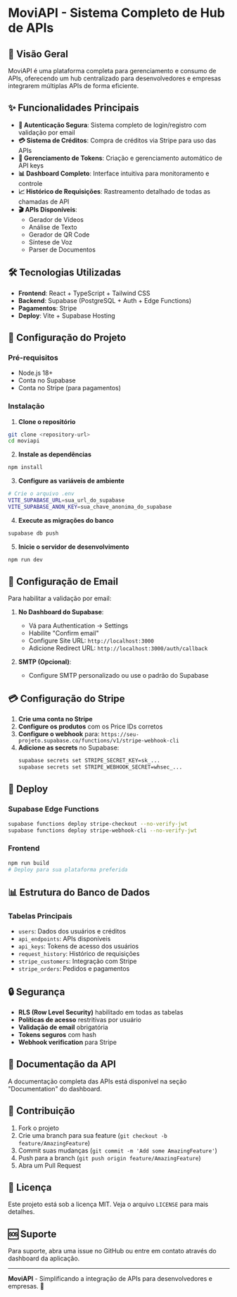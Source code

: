 # MoviAPI - Sistema Completo de Hub de APIs

## 🚀 Visão Geral

MoviAPI é uma plataforma completa para gerenciamento e consumo de APIs, oferecendo um hub centralizado para desenvolvedores e empresas integrarem múltiplas APIs de forma eficiente.

## ✨ Funcionalidades Principais

- **🔐 Autenticação Segura**: Sistema completo de login/registro com validação por email
- **💳 Sistema de Créditos**: Compra de créditos via Stripe para uso das APIs
- **🔑 Gerenciamento de Tokens**: Criação e gerenciamento automático de API keys
- **📊 Dashboard Completo**: Interface intuitiva para monitoramento e controle
- **📈 Histórico de Requisições**: Rastreamento detalhado de todas as chamadas de API
- **🎬 APIs Disponíveis**: 
  - Gerador de Vídeos
  - Análise de Texto
  - Gerador de QR Code
  - Síntese de Voz
  - Parser de Documentos

## 🛠️ Tecnologias Utilizadas

- **Frontend**: React + TypeScript + Tailwind CSS
- **Backend**: Supabase (PostgreSQL + Auth + Edge Functions)
- **Pagamentos**: Stripe
- **Deploy**: Vite + Supabase Hosting

## 🔧 Configuração do Projeto

### Pré-requisitos
- Node.js 18+
- Conta no Supabase
- Conta no Stripe (para pagamentos)

### Instalação

1. **Clone o repositório**
```bash
git clone <repository-url>
cd moviapi
```

2. **Instale as dependências**
```bash
npm install
```

3. **Configure as variáveis de ambiente**
```bash
# Crie o arquivo .env
VITE_SUPABASE_URL=sua_url_do_supabase
VITE_SUPABASE_ANON_KEY=sua_chave_anonima_do_supabase
```

4. **Execute as migrações do banco**
```bash
supabase db push
```

5. **Inicie o servidor de desenvolvimento**
```bash
npm run dev
```

## 📧 Configuração de Email

Para habilitar a validação por email:

1. **No Dashboard do Supabase**:
   - Vá para Authentication → Settings
   - Habilite "Confirm email"
   - Configure Site URL: `http://localhost:3000`
   - Adicione Redirect URL: `http://localhost:3000/auth/callback`

2. **SMTP (Opcional)**:
   - Configure SMTP personalizado ou use o padrão do Supabase

## 💳 Configuração do Stripe

1. **Crie uma conta no Stripe**
2. **Configure os produtos** com os Price IDs corretos
3. **Configure o webhook** para: `https://seu-projeto.supabase.co/functions/v1/stripe-webhook-cli`
4. **Adicione as secrets** no Supabase:
   ```bash
   supabase secrets set STRIPE_SECRET_KEY=sk_...
   supabase secrets set STRIPE_WEBHOOK_SECRET=whsec_...
   ```

## 🚀 Deploy

### Supabase Edge Functions
```bash
supabase functions deploy stripe-checkout --no-verify-jwt
supabase functions deploy stripe-webhook-cli --no-verify-jwt
```

### Frontend
```bash
npm run build
# Deploy para sua plataforma preferida
```

## 📊 Estrutura do Banco de Dados

### Tabelas Principais
- `users`: Dados dos usuários e créditos
- `api_endpoints`: APIs disponíveis
- `api_keys`: Tokens de acesso dos usuários
- `request_history`: Histórico de requisições
- `stripe_customers`: Integração com Stripe
- `stripe_orders`: Pedidos e pagamentos

## 🔒 Segurança

- **RLS (Row Level Security)** habilitado em todas as tabelas
- **Políticas de acesso** restritivas por usuário
- **Validação de email** obrigatória
- **Tokens seguros** com hash
- **Webhook verification** para Stripe

## 📖 Documentação da API

A documentação completa das APIs está disponível na seção "Documentation" do dashboard.

## 🤝 Contribuição

1. Fork o projeto
2. Crie uma branch para sua feature (`git checkout -b feature/AmazingFeature`)
3. Commit suas mudanças (`git commit -m 'Add some AmazingFeature'`)
4. Push para a branch (`git push origin feature/AmazingFeature`)
5. Abra um Pull Request

## 📝 Licença

Este projeto está sob a licença MIT. Veja o arquivo `LICENSE` para mais detalhes.

## 🆘 Suporte

Para suporte, abra uma issue no GitHub ou entre em contato através do dashboard da aplicação.

---

**MoviAPI** - Simplificando a integração de APIs para desenvolvedores e empresas. 🚀
